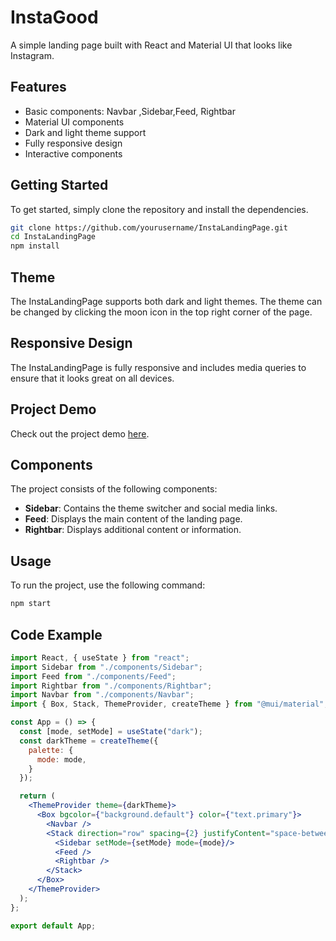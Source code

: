 # InstaGood

A simple landing page built with React and Material UI that looks like Instagram.

## Features

- Basic components: Navbar ,Sidebar,Feed, Rightbar
- Material UI components
- Dark and light theme support
- Fully responsive design
- Interactive components

## Getting Started

To get started, simply clone the repository and install the dependencies.

```bash
git clone https://github.com/yourusername/InstaLandingPage.git
cd InstaLandingPage
npm install
```

## Theme

The InstaLandingPage supports both dark and light themes. The theme can be changed by clicking the moon icon in the top right corner of the page.

## Responsive Design

The InstaLandingPage is fully responsive and includes media queries to ensure that it looks great on all devices.

## Project Demo

Check out the project demo [here](https://frolicking-gumption-d1e8e1.netlify.app).

## Components

The project consists of the following components:

- **Sidebar**: Contains the theme switcher and social media links.
- **Feed**: Displays the main content of the landing page.
- **Rightbar**: Displays additional content or information.

## Usage

To run the project, use the following command:

```bash
npm start
```

## Code Example

```jsx
import React, { useState } from "react";
import Sidebar from "./components/Sidebar";
import Feed from "./components/Feed";
import Rightbar from "./components/Rightbar";
import Navbar from "./components/Navbar";
import { Box, Stack, ThemeProvider, createTheme } from "@mui/material";

const App = () => {
  const [mode, setMode] = useState("dark");
  const darkTheme = createTheme({
    palette: {
      mode: mode,
    }
  });

  return (
    <ThemeProvider theme={darkTheme}>
      <Box bgcolor={"background.default"} color={"text.primary"}>
        <Navbar />
        <Stack direction="row" spacing={2} justifyContent="space-between">
          <Sidebar setMode={setMode} mode={mode}/>
          <Feed />
          <Rightbar />
        </Stack>
      </Box>
    </ThemeProvider>
  );  
};

export default App;
```
